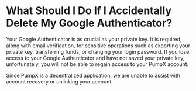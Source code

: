 # What Should I Do If I Accidentally Delete My Google Authenticator?

Your Google Authenticator is as crucial as your private key. It is required, along with email verification, for sensitive operations such as exporting your private key, transferring funds, or changing your login password. If you lose access to your Google Authenticator and have not saved your private key, unfortunately, you will not be able to regain access to your PumpX account.

Since PumpX is a decentralized application, we are unable to assist with account recovery or unlinking your account.
